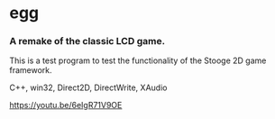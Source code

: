 # egg
### A remake of the classic LCD game.

This is a test program to test the functionality of the Stooge 2D game framework.

C++, win32, Direct2D, DirectWrite, XAudio

https://youtu.be/6eIgR71V9OE
